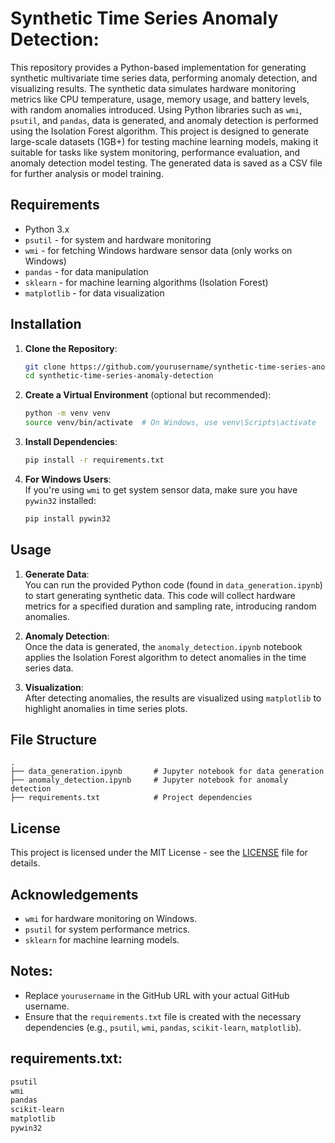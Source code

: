 # Synthetic Time Series Anomaly Detection:  
This repository provides a Python-based implementation for generating synthetic multivariate time series data, performing anomaly detection, and visualizing results. The synthetic data simulates hardware monitoring metrics like CPU temperature, usage, memory usage, and battery levels, with random anomalies introduced. Using Python libraries such as `wmi`, `psutil`, and `pandas`, data is generated, and anomaly detection is performed using the Isolation Forest algorithm. This project is designed to generate large-scale datasets (1GB+) for testing machine learning models, making it suitable for tasks like system monitoring, performance evaluation, and anomaly detection model testing. The generated data is saved as a CSV file for further analysis or model training.

## Requirements
- Python 3.x
- `psutil` - for system and hardware monitoring
- `wmi` - for fetching Windows hardware sensor data (only works on Windows)
- `pandas` - for data manipulation
- `sklearn` - for machine learning algorithms (Isolation Forest)
- `matplotlib` - for data visualization

## Installation

1. **Clone the Repository**:
   ```bash
   git clone https://github.com/yourusername/synthetic-time-series-anomaly-detection.git
   cd synthetic-time-series-anomaly-detection
   ```

2. **Create a Virtual Environment** (optional but recommended):
   ```bash
   python -m venv venv
   source venv/bin/activate  # On Windows, use venv\Scripts\activate
   ```

3. **Install Dependencies**:
   ```bash
   pip install -r requirements.txt
   ```

4. **For Windows Users**:  
   If you're using `wmi` to get system sensor data, make sure you have `pywin32` installed:
   ```bash
   pip install pywin32
   ```

## Usage

1. **Generate Data**:  
   You can run the provided Python code (found in `data_generation.ipynb`) to start generating synthetic data. This code will collect hardware metrics for a specified duration and sampling rate, introducing random anomalies.
   
2. **Anomaly Detection**:  
   Once the data is generated, the `anomaly_detection.ipynb` notebook applies the Isolation Forest algorithm to detect anomalies in the time series data.

3. **Visualization**:  
   After detecting anomalies, the results are visualized using `matplotlib` to highlight anomalies in time series plots.

## File Structure

```
.
├── data_generation.ipynb       # Jupyter notebook for data generation
├── anomaly_detection.ipynb     # Jupyter notebook for anomaly detection
├── requirements.txt            # Project dependencies

```

## License
This project is licensed under the MIT License - see the [LICENSE](LICENSE) file for details.

## Acknowledgements
- `wmi` for hardware monitoring on Windows.
- `psutil` for system performance metrics.
- `sklearn` for machine learning models.

## Notes:
- Replace `yourusername` in the GitHub URL with your actual GitHub username.
- Ensure that the `requirements.txt` file is created with the necessary dependencies (e.g., `psutil`, `wmi`, `pandas`, `scikit-learn`, `matplotlib`).

## requirements.txt:
```txt
psutil
wmi
pandas
scikit-learn
matplotlib
pywin32
```
